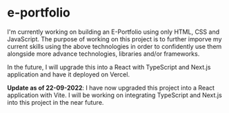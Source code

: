 # e-portfolio

I'm currently working on building an E-Portfolio using only HTML, CSS and JavaScript. The purpose of working on this project is to further imporve my current skills using the above technologies in order to confidently use them alongside more advance technologies, libraries and/or frameworks.

In the future, I will upgrade this into a React with TypeScript and Next.js application and have it deployed on Vercel.

**Update as of 22-09-2022**: I have now upgraded this project into a React application with Vite. I will be working on integrating TypeScript and Next.js into this project in the near future.
